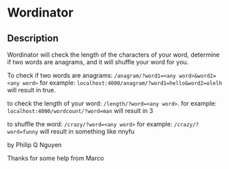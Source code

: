 # Wordinator

## Description

Wordinator will check the length of the characters of your word, determine if two words are anagrams, and it will shuffle your word for you.

To check if two words are anagrams: `/anagram/?word1=<any word>&word2=<any word>`
for example: `localhost:4000/anagram/?word1=hello&word2=olelh` will result in true.

to check the length of your word: `/length/?word=<any word>`.
for example: `localhost:4000/wordcount/?word=man` will result in 3

to shuffle the word: `/crazy/?word=<any word>`
for example: `/crazy/?word=funny` will result in something like nnyfu

by Philip Q Nguyen

Thanks for some help from Marco
